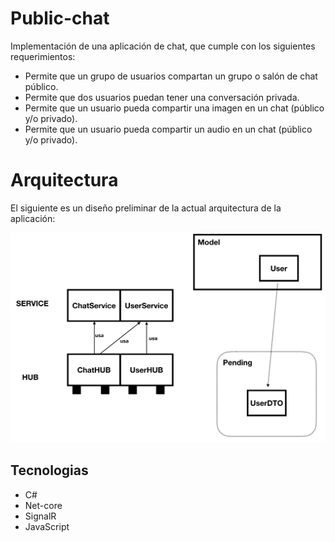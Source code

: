 # Public-chat

Implementación de una aplicación de chat, que cumple con los siguientes requerimientos:
* Permite que un grupo de usuarios compartan un grupo o salón de chat público.
* Permite que dos usuarios puedan tener una conversación privada.
* Permite que un usuario pueda compartir una imagen en un chat (público y/o privado).
* Permite que un usuario pueda compartir un audio en un chat (público y/o privado).

# Arquitectura
El siguiente es un diseño preliminar de la actual arquitectura de la aplicación:

![Alt text](/img/diagram.png)

## Tecnologias

* C#
* Net-core
* SignalR
* JavaScript
